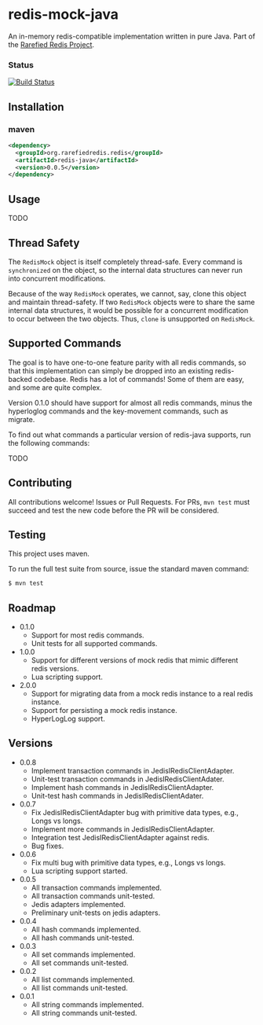 # redis-mock-java
An in-memory redis-compatible implementation written in pure Java. Part of the [Rarefied Redis Project](http://wilkenstein.github.io/rarefied-redis/).

### Status
[![Build Status](https://travis-ci.org/wilkenstein/redis-mock-java.svg?branch=master)](https://travis-ci.org/wilkenstein/redis-mock-java)

## Installation

### maven

````xml
<dependency>
  <groupId>org.rarefiedredis.redis</groupId>
  <artifactId>redis-java</artifactId>
  <version>0.0.5</version>
</dependency>
````

## Usage

TODO

## Thread Safety

The `RedisMock` object is itself completely thread-safe. Every command is `synchronized` on
the object, so the internal data structures can never run into concurrent modifications.

Because of the way `RedisMock` operates, we cannot, say, clone this object and maintain thread-safety.
If two `RedisMock` objects were to share the same internal data structures, it would be possible
for a concurrent modification to occur between the two objects. Thus, `clone` is unsupported on
`RedisMock`.

## Supported Commands

The goal is to have one-to-one feature parity with all redis commands, so that this implementation can simply be dropped into an existing redis-backed codebase. Redis has a lot of commands! Some of them are easy, and some are quite complex.

Version 0.1.0 should have support for almost all redis commands, minus the hyperloglog commands and the key-movement commands, such as migrate.

To find out what commands a particular version of redis-java supports, run the following commands:

TODO

## Contributing

All contributions welcome! Issues or Pull Requests. For PRs, `mvn test` must
succeed and test the new code before the PR will be considered.

## Testing

This project uses maven.

To run the full test suite from source, issue the standard maven command:

````bash
$ mvn test
````

## Roadmap

* 0.1.0
  - Support for most redis commands.
  - Unit tests for all supported commands.
* 1.0.0
  - Support for different versions of mock redis that mimic different
    redis versions.
  - Lua scripting support.
* 2.0.0
  - Support for migrating data from a mock redis instance to a real
    redis instance.
  - Support for persisting a mock redis instance.
  - HyperLogLog support.

## Versions

* 0.0.8
  - Implement transaction commands in JedisIRedisClientAdapter.
  - Unit-test transaction commands in JedisIRedisClientAdater.
  - Implement hash commands in JedisIRedisClientAdapter.
  - Unit-test hash commands in JedisIRedisClientAdater.
* 0.0.7
  - Fix JedisIRedisClientAdapter bug with primitive data types, e.g., Longs vs longs.
  - Implement more commands in JedisIRedisClientAdapter.
  - Integration test JedisIRedisClientAdapter against redis.
  - Bug fixes.
* 0.0.6
  - Fix multi bug with primitive data types, e.g., Longs vs longs.
  - Lua scripting support started.
* 0.0.5
  - All transaction commands implemented.
  - All transaction commands unit-tested.
  - Jedis adapters implemented.
  - Preliminary unit-tests on jedis adapters.
* 0.0.4
  - All hash commands implemented.
  - All hash commands unit-tested.
* 0.0.3
  - All set commands implemented.
  - All set commands unit-tested.
* 0.0.2
  - All list commands implemented.
  - All list commands unit-tested. 
* 0.0.1
  - All string commands implemented.
  - All string commands unit-tested.
